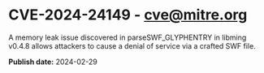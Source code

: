 # CVE-2024-24149 - cve@mitre.org

A memory leak issue discovered in parseSWF_GLYPHENTRY in libming v0.4.8 allows attackers to cause a denial of service via a crafted SWF file.

**Publish date:** 2024-02-29
